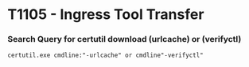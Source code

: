 # T1105 - Ingress Tool Transfer

### Search Query for certutil download (urlcache) or (verifyctl)

` certutil.exe cmdline:"-urlcache" or cmdline"-verifyctl" ` 
